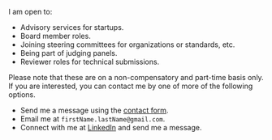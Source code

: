 I am open to:

- Advisory services for startups.
- Board member roles.
- Joining steering committees for organizations or standards, etc.
- Being part of judging panels.
- Reviewer roles for technical submissions.

Please note that these are on a non-compensatory and part-time basis only. If you are interested, you can contact me by one of more of the following options.

- Send me a message using the [contact form](https://manastalukdar.github.io/contact/form/).
- Email me at `firstName.lastName@gmail.com`.
- Connect with me at [LinkedIn](https://www.linkedin.com/in/manastalukdar/) and send me a message.
